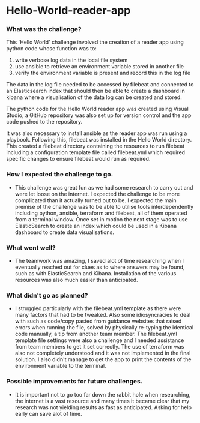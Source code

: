 # Hello-World-reader-app

### What was the challenge? 

This 'Hello World' challenge involved the creation of a reader app using python code whose function was to:

1. write verbose log data in the local file system
2. use ansible to retrieve an environment variable stored in another file
3. verify the environment variable is present and record this in the log file

The data in the log file needed to be accessed by filebeat and connected to an Elasticsearch index that should then be able to create a dashboard in kibana where a visualisation of the data log can be created and stored.

The python code for the Hello World reader app was created using Visual Studio, a GitHub repository was also set up for version control and the app code pushed to the repository.  

It was also necessary to install ansible as the reader app was run using a playbook. Following this, filebeat was installed in the Hello World directory. This created a filebeat directory containing the resources to run filebeat including a configuration template file called filebeat.yml which required specific changes to ensure filebeat would run as required.   

### How I expected the challenge to go. 

- This challenge was great fun as we had some research to carry out and were let loose on the internet. I expected the challenge to be more complicated than it actually turned out to be. I expected the main premise of the challenge was to be able to utilise tools interdependently including python, ansible, terraform and filebeat, all of them operated from a terminal window. Once set in motion the next stage was to use ElasticSearch to create an index which could be used in a Kibana dashboard to create data visualisations. 

### What went well? 

- The teamwork was amazing, I saved alot of time researching when I eventually reached out for clues as to where answers may be found, such as with ElasticSearch and Kibana.  Installation of the various resources was also much easier than anticipated. 

### What didn't go as planned? 

- I struggled particularly with the filebeat.yml template as there were many factors that had to be tweaked. Also some idiosyncracies to deal with such as code/copy pasted from guidance websites that raised errors when running the file, solved by physically re-typing the identical code manually, a tip from another team member.
The filebeat.yml template file settings were also a challenge and I needed assistance from team members to get it set correctly. The use of terraform was also not completely understood and it was not implemented in the final solution. I also didn't manage to get the app to print the contents of the environment variable to the terminal. 

### Possible improvements for future challenges.

- It is important not to go too far down the rabbit hole when researching, the internet is a vast resource and many times it became clear that my research was not yielding results as fast as anticipated. Asking for help early can save alot of time.

